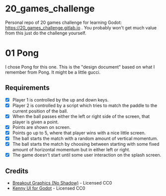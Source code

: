 # 20_games_challenge
Personal repo of 20 games challenge for learning Godot: https://20_games_challenge.gitlab.io . You probably won't get much value from this just do the challenge yourself.

# 01 Pong
I chose Pong for this one. This is the "design document" based on what I remember from Pong. It might be a little gucci.
## Requirements
 - [x] Player 1 is controlled by the up and down keys.
 - [x] Player 2 is controlled by a script which tries to match the paddle to the current position of the ball.
 - [x] When the ball passes either the left or right side of the screen, that player is given a point.
 - [x] Points are shown on screen.
 - [x] Points go up to 5, where that player wins with a nice little screen.
 - [x] The ball starts the match with a random amount of vertical momentum.
 - [x] The ball starts the match by choosing between starting with some fixed amount of horizontal momentum but in either left or right.
 - [x] The game doesn't start until some user interaction on the splash screen.

## Credits
 - [Breakout Graphics (No Shadow)](https://opengameart.org/content/breakout-graphics-no-shadow) - Licensed CC0
 - [Kenny UI for Godot](https://azagaya.itch.io/kenneys-ui-theme) - Licensed CC0
